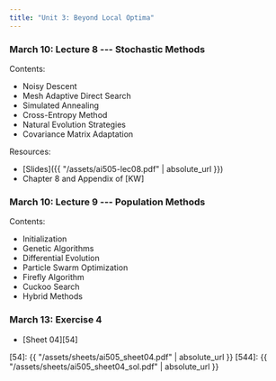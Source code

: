 ```yaml
---
title: "Unit 3: Beyond Local Optima" 
---
```




### March 10: Lecture 8 --- Stochastic Methods

Contents:

- Noisy Descent
- Mesh Adaptive Direct Search
- Simulated Annealing
- Cross-Entropy Method
- Natural Evolution Strategies
- Covariance Matrix Adaptation

Resources:

- [Slides]({{ "/assets/ai505-lec08.pdf" | absolute_url }})
- Chapter 8 and Appendix of [KW]

### March 10: Lecture 9 --- Population Methods

Contents:

- Initialization
- Genetic Algorithms
- Differential Evolution
- Particle Swarm Optimization
- Firefly Algorithm
- Cuckoo Search
- Hybrid Methods


### March 13: Exercise 4

- [Sheet 04][54]

[54]: {{ "/assets/sheets/ai505_sheet04.pdf" | absolute_url }}
[544]: {{ "/assets/sheets/ai505_sheet04_sol.pdf" | absolute_url }}

